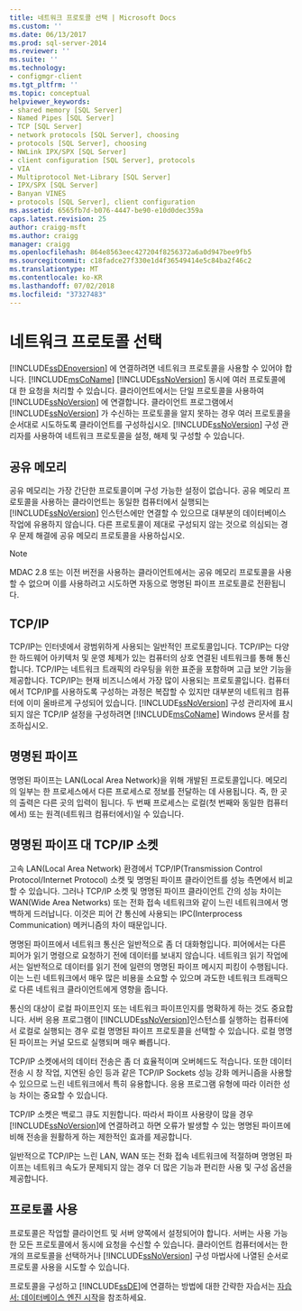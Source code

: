 ```yaml
---
title: 네트워크 프로토콜 선택 | Microsoft Docs
ms.custom: ''
ms.date: 06/13/2017
ms.prod: sql-server-2014
ms.reviewer: ''
ms.suite: ''
ms.technology:
- configmgr-client
ms.tgt_pltfrm: ''
ms.topic: conceptual
helpviewer_keywords:
- shared memory [SQL Server]
- Named Pipes [SQL Server]
- TCP [SQL Server]
- network protocols [SQL Server], choosing
- protocols [SQL Server], choosing
- NWLink IPX/SPX [SQL Server]
- client configuration [SQL Server], protocols
- VIA
- Multiprotocol Net-Library [SQL Server]
- IPX/SPX [SQL Server]
- Banyan VINES
- protocols [SQL Server], client configuration
ms.assetid: 6565fb7d-b076-4447-be90-e10d0dec359a
caps.latest.revision: 25
author: craigg-msft
ms.author: craigg
manager: craigg
ms.openlocfilehash: 864e8563eec427204f8256372a6a0d947bee9fb5
ms.sourcegitcommit: c18fadce27f330e1d4f36549414e5c84ba2f46c2
ms.translationtype: MT
ms.contentlocale: ko-KR
ms.lasthandoff: 07/02/2018
ms.locfileid: "37327483"
---
```

# <a name="choosing-a-network-protocol"></a>네트워크 프로토콜 선택
  [!INCLUDE[ssDEnoversion](../../includes/ssdenoversion-md.md)] 에 연결하려면 네트워크 프로토콜을 사용할 수 있어야 합니다. [!INCLUDE[msCoName](../../includes/msconame-md.md)] [!INCLUDE[ssNoVersion](../../includes/ssnoversion-md.md)] 동시에 여러 프로토콜에 대 한 요청을 처리할 수 있습니다. 클라이언트에서는 단일 프로토콜을 사용하여 [!INCLUDE[ssNoVersion](../../includes/ssnoversion-md.md)] 에 연결합니다. 클라이언트 프로그램에서 [!INCLUDE[ssNoVersion](../../includes/ssnoversion-md.md)] 가 수신하는 프로토콜을 알지 못하는 경우 여러 프로토콜을 순서대로 시도하도록 클라이언트를 구성하십시오. [!INCLUDE[ssNoVersion](../../includes/ssnoversion-md.md)] 구성 관리자를 사용하여 네트워크 프로토콜을 설정, 해제 및 구성할 수 있습니다.  
  
## <a name="shared-memory"></a>공유 메모리  
 공유 메모리는 가장 간단한 프로토콜이며 구성 가능한 설정이 없습니다. 공유 메모리 프로토콜을 사용하는 클라이언트는 동일한 컴퓨터에서 실행되는 [!INCLUDE[ssNoVersion](../../includes/ssnoversion-md.md)] 인스턴스에만 연결할 수 있으므로 대부분의 데이터베이스 작업에 유용하지 않습니다. 다른 프로토콜이 제대로 구성되지 않는 것으로 의심되는 경우 문제 해결에 공유 메모리 프로토콜을 사용하십시오.  
  
> [!NOTE]  
>  MDAC 2.8 또는 이전 버전을 사용하는 클라이언트에서는 공유 메모리 프로토콜을 사용할 수 없으며 이를 사용하려고 시도하면 자동으로 명명된 파이프 프로토콜로 전환됩니다.  
  
## <a name="tcpip"></a>TCP/IP  
 TCP/IP는 인터넷에서 광범위하게 사용되는 일반적인 프로토콜입니다. TCP/IP는 다양한 하드웨어 아키텍처 및 운영 체제가 있는 컴퓨터의 상호 연결된 네트워크를 통해 통신합니다. TCP/IP는 네트워크 트래픽의 라우팅을 위한 표준을 포함하며 고급 보안 기능을 제공합니다. TCP/IP는 현재 비즈니스에서 가장 많이 사용되는 프로토콜입니다. 컴퓨터에서 TCP/IP를 사용하도록 구성하는 과정은 복잡할 수 있지만 대부분의 네트워크 컴퓨터에 이미 올바르게 구성되어 있습니다. [!INCLUDE[ssNoVersion](../../includes/ssnoversion-md.md)] 구성 관리자에 표시되지 않은 TCP/IP 설정을 구성하려면 [!INCLUDE[msCoName](../../includes/msconame-md.md)] Windows 문서를 참조하십시오.  
  
## <a name="named-pipes"></a>명명된 파이프  
 명명된 파이프는 LAN(Local Area Network)을 위해 개발된 프로토콜입니다. 메모리의 일부는 한 프로세스에서 다른 프로세스로 정보를 전달하는 데 사용됩니다. 즉, 한 곳의 출력은 다른 곳의 입력이 됩니다. 두 번째 프로세스는 로컬(첫 번째와 동일한 컴퓨터에서) 또는 원격(네트워크 컴퓨터에서)일 수 있습니다.  
  
## <a name="named-pipes-vs-tcpip-sockets"></a>명명된 파이프 대 TCP/IP 소켓  
 고속 LAN(Local Area Network) 환경에서 TCP/IP(Transmission Control Protocol/Internet Protocol) 소켓 및 명명된 파이프 클라이언트를 성능 측면에서 비교할 수 있습니다. 그러나 TCP/IP 소켓 및 명명된 파이프 클라이언트 간의 성능 차이는 WAN(Wide Area Networks) 또는 전화 접속 네트워크와 같이 느린 네트워크에서 명백하게 드러납니다. 이것은 피어 간 통신에 사용되는 IPC(Interprocess Communication) 메커니즘의 차이 때문입니다.  
  
 명명된 파이프에서 네트워크 통신은 일반적으로 좀 더 대화형입니다. 피어에서는 다른 피어가 읽기 명령으로 요청하기 전에 데이터를 보내지 않습니다. 네트워크 읽기 작업에서는 일반적으로 데이터를 읽기 전에 일련의 명명된 파이프 메시지 피킹이 수행됩니다. 이는 느린 네트워크에서 매우 많은 비용을 소요할 수 있으며 과도한 네트워크 트래픽으로 다른 네트워크 클라이언트에게 영향을 줍니다.  
  
 통신의 대상이 로컬 파이프인지 또는 네트워크 파이프인지를 명확하게 하는 것도 중요합니다. 서버 응용 프로그램이 [!INCLUDE[ssNoVersion](../../includes/ssnoversion-md.md)]인스턴스를 실행하는 컴퓨터에서 로컬로 실행되는 경우 로컬 명명된 파이프 프로토콜을 선택할 수 있습니다. 로컬 명명된 파이프는 커널 모드로 실행되며 매우 빠릅니다.  
  
 TCP/IP 소켓에서의 데이터 전송은 좀 더 효율적이며 오버헤드도 적습니다. 또한 데이터 전송 시 창 작업, 지연된 승인 등과 같은 TCP/IP Sockets 성능 강화 메커니즘을 사용할 수 있으므로 느린 네트워크에서 특히 유용합니다. 응용 프로그램 유형에 따라 이러한 성능 차이는 중요할 수 있습니다.  
  
 TCP/IP 소켓은 백로그 큐도 지원합니다. 따라서 파이프 사용량이 많을 경우 [!INCLUDE[ssNoVersion](../../includes/ssnoversion-md.md)]에 연결하려고 하면 오류가 발생할 수 있는 명명된 파이프에 비해 전송을 원활하게 하는 제한적인 효과를 제공합니다.  
  
 일반적으로 TCP/IP는 느린 LAN, WAN 또는 전화 접속 네트워크에 적절하며 명명된 파이프는 네트워크 속도가 문제되지 않는 경우 더 많은 기능과 편리한 사용 및 구성 옵션을 제공합니다.  
  
## <a name="enabling-the-protocol"></a>프로토콜 사용  
 프로토콜은 작업할 클라이언트 및 서버 양쪽에서 설정되어야 합니다. 서버는 사용 가능한 모든 프로토콜에서 동시에 요청을 수신할 수 있습니다. 클라이언트 컴퓨터에서는 한 개의 프로토콜을 선택하거나 [!INCLUDE[ssNoVersion](../../includes/ssnoversion-md.md)] 구성 마법사에 나열된 순서로 프로토콜 사용을 시도할 수 있습니다.  
  
 프로토콜을 구성하고 [!INCLUDE[ssDE](../../includes/ssde-md.md)]에 연결하는 방법에 대한 간략한 자습서는 [자습서: 데이터베이스 엔진 시작](../../relational-databases/tutorial-getting-started-with-the-database-engine.md)을 참조하세요.  
  
  

